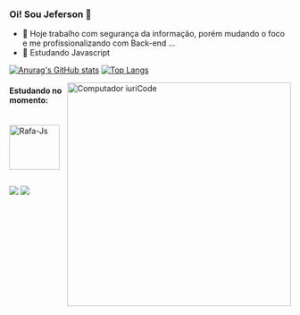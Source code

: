 ### Oi! Sou Jeferson 👋

- 🔭 Hoje trabalho com segurança da informação, porém mudando o foco e me profissionalizando com Back-end ...
- 🌱 Estudando Javascript

[![Anurag's GitHub stats](https://github-readme-stats.vercel.app/api?username=Jefersoncn&show_icons=true&theme=radical)](https://github.com/Jefersoncn/github-readme-stats)
[![Top Langs](https://github-readme-stats.vercel.app/api/top-langs/?username=Jefersoncn&theme=radical)](https://github.com/Jefersoncn/github-readme-stats)

<!-- imagem -->
<img src="https://raw.githubusercontent.com/MicaelliMedeiros/micaellimedeiros/master/image/computer-illustration.png" min-width="400px" max-width="400px" width="400px" align="right" alt="Computador iuriCode">

#### Estudando no momento:
<div style="display: inline_block"><br>
  <img align="center" alt="Rafa-Js" height="80" width="90" src="https://cdn.jsdelivr.net/gh/devicons/devicon/icons/nodejs/nodejs-original.svg">
</div>

##

<div> 
  <a href="https://instagram.com/jeferson_cn" target="_blank"><img src="https://img.shields.io/badge/-Instagram-%23E4405F?style=for-the-badge&logo=instagram&logoColor=white" target="_blank"></a>
  <a href = "mailto:jefersonc.neves@gmail.com"><img src="https://img.shields.io/badge/-Gmail-%23333?style=for-the-badge&logo=gmail&logoColor=white" target="_blank"></a>
</div>

